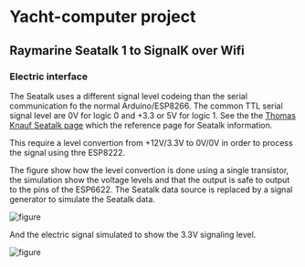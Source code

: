 # Yacht-computer project

## Raymarine Seatalk 1 to SignalK over Wifi

### Electric interface

The Seatalk uses a different signal level codeing than the serial
communication fo the normal Arduino/ESP8266. The common TTL serial
signal level are 0V for logic 0 and +3.3 or 5V for logic 1. 
See the the [Thomas Knauf Seatalk page](http://www.thomasknauf.de/rap/seatalk1.htm) 
which the reference page for Seatalk information.

This require a level convertion from +12V/3.3V to 0V/0V
in order to process the signal using thre ESP8222. 

The figure show how the level convertion is done using a single
transistor, the simulation show the voltage levels and that the output
is safe to output to the pins of the ESP6622. The Seatalk data source
is replaced by a signal generator to simulate the Seatalk data.

![figure](https://github.com/olewsaa/Yacht-computer/blob/master/IoToB/Seatalk/Seatalk-to-ESP8266_schem.png)

And the electric signal simulated to show the 3.3V signaling level.

![figure](https://github.com/olewsaa/Yacht-computer/blob/master/IoToB/Seatalk/Seatalk-Grapher.png)







